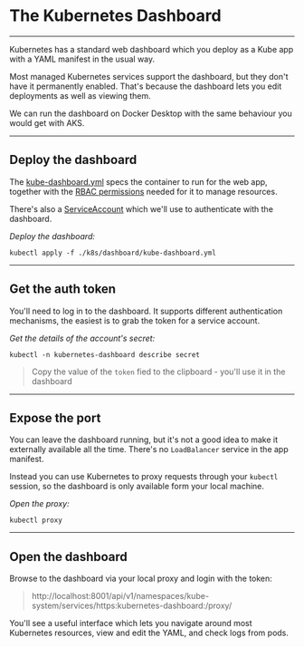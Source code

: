 # The Kubernetes Dashboard

---

Kubernetes has a standard web dashboard which you deploy as a Kube app with a YAML manifest in the usual way.

Most managed Kubernetes services support the dashboard, but they don't have it permanently enabled. That's because the dashboard lets you edit deployments as well as viewing them.

We can run the dashboard on Docker Desktop with the same behaviour you would get with AKS.

---

## Deploy the dashboard

The [kube-dashboard.yml](./k8s/dashboard/kube-dashboard.yml) specs the container to run for the web app, together with the [RBAC permissions](https://kubernetes.io/docs/reference/access-authn-authz/rbac/) needed for it to manage resources.

There's also a [ServiceAccount](https://kubernetes.io/docs/tasks/configure-pod-container/configure-service-account/) which we'll use to authenticate with the dashboard.

_Deploy the dashboard:_

```
kubectl apply -f ./k8s/dashboard/kube-dashboard.yml
```

---

## Get the auth token

You'll need to log in to the dashboard. It supports different authentication mechanisms, the easiest is to grab the token for a service account.

_Get the details of the account's secret:_

```
kubectl -n kubernetes-dashboard describe secret
```

> Copy the value of the `token` fied to the clipboard - you'll use it in the dashboard

---

## Expose the port

You can leave the dashboard running, but it's not a good idea to make it externally available all the time. There's no `LoadBalancer` service in the app manifest.

Instead you can use Kubernetes to proxy requests through your `kubectl` session, so the dashboard is only available form your local machine.

_Open the proxy:_

```
kubectl proxy
```

---

## Open the dashboard

Browse to the dashboard via your local proxy and login with the token:

> http://localhost:8001/api/v1/namespaces/kube-system/services/https:kubernetes-dashboard:/proxy/

You'll see a useful interface which lets you navigate around most Kubernetes resources, view and edit the YAML, and check logs from pods.
